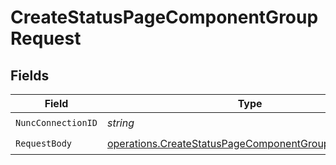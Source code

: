 # CreateStatusPageComponentGroupRequest


## Fields

| Field                                                                                                                        | Type                                                                                                                         | Required                                                                                                                     | Description                                                                                                                  |
| ---------------------------------------------------------------------------------------------------------------------------- | ---------------------------------------------------------------------------------------------------------------------------- | ---------------------------------------------------------------------------------------------------------------------------- | ---------------------------------------------------------------------------------------------------------------------------- |
| `NuncConnectionID`                                                                                                           | *string*                                                                                                                     | :heavy_check_mark:                                                                                                           | N/A                                                                                                                          |
| `RequestBody`                                                                                                                | [operations.CreateStatusPageComponentGroupRequestBody](../../models/operations/createstatuspagecomponentgrouprequestbody.md) | :heavy_check_mark:                                                                                                           | N/A                                                                                                                          |